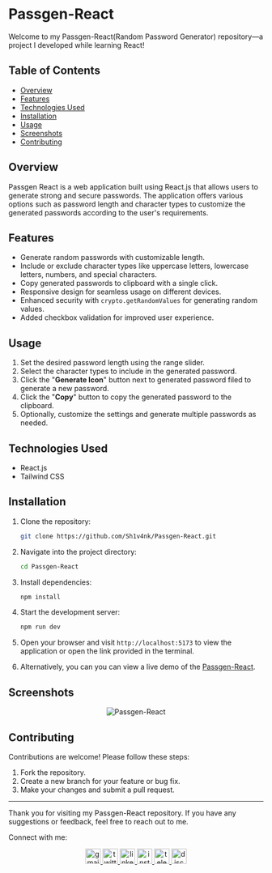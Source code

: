 # Passgen-React

Welcome to my Passgen-React(Random Password Generator) repository—a project I developed while learning React!

## Table of Contents

- [Overview](#overview)
- [Features](#features)
- [Technologies Used](#technologies-used)
- [Installation](#installation)
- [Usage](#usage)
- [Screenshots](#screenshots)
- [Contributing](#contributing)

## Overview

Passgen React is a web application built using React.js that allows users to generate strong and secure passwords. The application offers various options such as password length and character types to customize the generated passwords according to the user's requirements.

## Features

- Generate random passwords with customizable length.
- Include or exclude character types like uppercase letters, lowercase letters, numbers, and special characters.
- Copy generated passwords to clipboard with a single click.
- Responsive design for seamless usage on different devices.
- Enhanced security with `crypto.getRandomValues` for generating random values.
- Added checkbox validation for improved user experience.

## Usage

1. Set the desired password length using the range slider.
2. Select the character types to include in the generated password.
3. Click the "**Generate Icon**" button next to generated password filed to generate a new password.
4. Click the "**Copy**" button to copy the generated password to the clipboard.
5. Optionally, customize the settings and generate multiple passwords as needed.

## Technologies Used

- React.js
- Tailwind CSS

## Installation

1. Clone the repository:
   ```bash
   git clone https://github.com/Sh1v4nk/Passgen-React.git
   ```
2. Navigate into the project directory:
   ```bash
   cd Passgen-React
   ```
3. Install dependencies:
   ```bash
   npm install
   ```
4. Start the development server:
   ```bash
   npm run dev
   ```
5. Open your browser and visit `http://localhost:5173` to view the application or open the link provided in the terminal.

6. Alternatively, you can you can view a live demo of the [Passgen-React](https://react-passgen.vercel.app/).

## Screenshots

<div align="center">
  <img src="https://i.ibb.co/HTMzT4m/image.png" alt="Passgen-React">
</div>

## Contributing

Contributions are welcome! Please follow these steps:

1. Fork the repository.
2. Create a new branch for your feature or bug fix.
3. Make your changes and submit a pull request.

---

Thank you for visiting my Passgen-React repository. If you have any suggestions or feedback, feel free to reach out to me.

Connect with me:

<div align="center">
  <a href="mailto:shivankpandey113@gmail.com" target="_blank">
    <img src="https://img.shields.io/static/v1?message=Gmail&logo=gmail&label=&color=D14836&logoColor=white&labelColor=&style=for-the-badge" height="30" alt="gmail logo"  />
  </a>
  <a href="https://twitter.com/sh1v4nk" target="_blank">
    <img src="https://img.shields.io/static/v1?message=Twitter&logo=twitter&label=&color=1DA1F2&logoColor=white&labelColor=&style=for-the-badge" height="30" alt="twitter logo"  />
  </a>
    <a href="https://www.linkedin.com/in/sh1v4nk/" target="_blank">
    <img src="https://img.shields.io/static/v1?message=LinkedIn&logo=linkedin&label=&color=0077B5&logoColor=white&labelColor=&style=for-the-badge" height="30" alt="linkedin logo"  />
  </a>
  <a href="https://www.instagram.com/sh1v4nk_/" target="_blank">
    <img src="https://img.shields.io/static/v1?message=Instagram&logo=instagram&label=&color=E4405F&logoColor=white&labelColor=&style=for-the-badge" height="30" alt="instagram logo"  />
  </a>
  <a href="https://t.me/BlackGoku_69th" target="_blank">
    <img src="https://img.shields.io/static/v1?message=Telegram&logo=telegram&label=&color=2CA5E0&logoColor=white&labelColor=&style=for-the-badge" height="30" alt="telegram logo"  />
  </a>
  <a href="https://discord.com/users/571299781096505344" target="_blank">
    <img src="https://img.shields.io/static/v1?message=Discord&logo=discord&label=&color=7289DA&logoColor=white&labelColor=&style=for-the-badge" height="30" alt="discord logo"  />
  </a>
</div>

